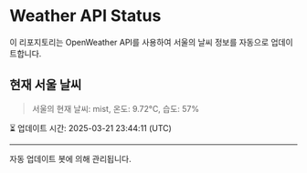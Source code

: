 
# Weather API Status

이 리포지토리는 OpenWeather API를 사용하여 서울의 날씨 정보를 자동으로 업데이트합니다.

## 현재 서울 날씨
> 서울의 현재 날씨: mist, 온도: 9.72°C, 습도: 57%

⏳ 업데이트 시간: 2025-03-21 23:44:11 (UTC)

---
자동 업데이트 봇에 의해 관리됩니다.
